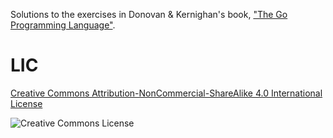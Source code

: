 Solutions to the exercises in Donovan & Kernighan's book, ["The Go Programming Language"](http://www.gopl.io).

# LIC
[Creative Commons Attribution-NonCommercial-ShareAlike 4.0 International License](http://creativecommons.org/licenses/by-nc-sa/4.0/)

<img alt="Creative Commons License" style="border-width:0" src="https://i.creativecommons.org/l/by-nc-sa/4.0/88x31.png"/>
